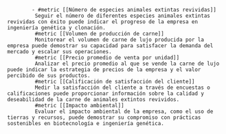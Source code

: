 			- #metric [[Número de especies animales extintas revividas]]
			 Seguir el número de diferentes especies animales extintas revividas con éxito puede indicar el progreso de la empresa en ingeniería genética y clonación.
			 #metric [[Volumen de producción de carne]]
			 Monitorear el volumen de carne de lujo producida por la empresa puede demostrar su capacidad para satisfacer la demanda del mercado y escalar sus operaciones.
			 #metric [[Precio promedio de venta por unidad]]
			 Analizar el precio promedio al que se vende la carne de lujo puede indicar la estrategia de precios de la empresa y el valor percibido de sus productos.
			 #metric [[Calificación de satisfacción del cliente]]
			 Medir la satisfacción del cliente a través de encuestas o calificaciones puede proporcionar información sobre la calidad y deseabilidad de la carne de animales extintos revividos.
			 #metric [[Impacto ambiental]]
			 Evaluar el impacto ambiental de la empresa, como el uso de tierras y recursos, puede demostrar su compromiso con prácticas sostenibles en biotecnología e ingeniería genética.












